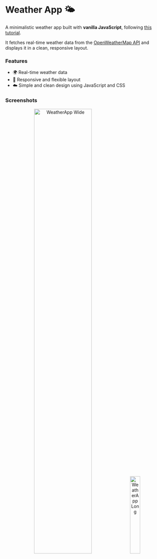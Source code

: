 # Weather App 🌤️

A minimalistic weather app built with **vanilla JavaScript**, following [this tutorial](https://webdesign.tutsplus.com/build-a-simple-weather-app-with-vanilla-javascript--cms-33893t).

It fetches real-time weather data from the [OpenWeatherMap API](https://home.openweathermap.org/) and displays it in a clean, responsive layout.

### Features

* 🌍 Real-time weather data
* 📱 Responsive and flexible layout
* ☁️ Simple and clean design using JavaScript and CSS

### Screenshots

<p align="center">
  <img src="https://github.com/user-attachments/assets/d1170963-d16b-4675-98f8-c0da8c99d68b" alt="WeatherApp Wide" width="60%" style="margin-right: 10px;"/>
  <img src="https://github.com/user-attachments/assets/620ccbf7-8553-4312-809a-3be5c07483e5" alt="WeatherApp Long" width="25%"/>
</p>
